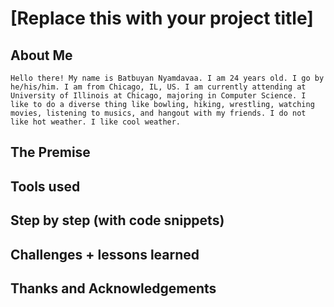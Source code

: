 # [Replace this with your project title]

## About Me

	Hello there! My name is Batbuyan Nyamdavaa. I am 24 years old. I go by he/his/him. I am from Chicago, IL, US. I am currently attending at University of Illinois at Chicago, majoring in Computer Science. I like to do a diverse thing like bowling, hiking, wrestling, watching movies, listening to musics, and hangout with my friends. I do not like hot weather. I like cool weather.

## The Premise

## Tools used

## Step by step (with code snippets)

## Challenges + lessons learned

## Thanks and Acknowledgements
